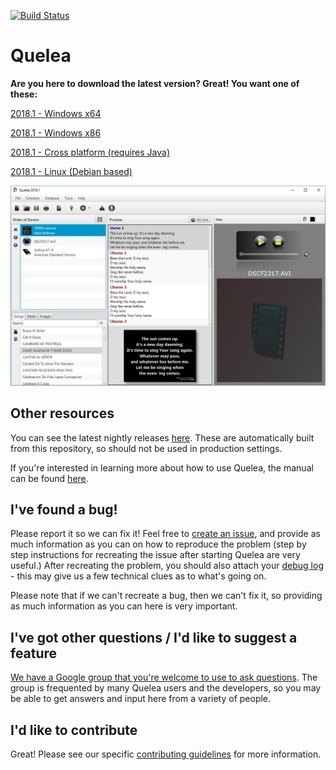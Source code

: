 [![Build Status](https://travis-ci.com/quelea-projection/Quelea.svg?branch=master)](https://travis-ci.com/quelea-projection/Quelea)

# Quelea

**Are you here to download the latest version? Great! You want one of these:**

[2018.1 - Windows x64](https://github.com/quelea-projection/Quelea/releases/download/v2018.1/quelea-2018.1-x64-windows-install.exe)

[2018.1 - Windows x86](https://github.com/quelea-projection/Quelea/releases/download/v2018.1/quelea-2018.1-x86-windows-install.exe)

[2018.1 - Cross platform (requires Java)](https://github.com/quelea-projection/Quelea/releases/download/v2018.1/quelea-2018.1-crossplatform-install.jar)

[2018.1 - Linux (Debian based)](https://github.com/quelea-projection/Quelea/releases/download/v2018.1/quelea-2018.1-deb-install.deb)

![screenshot](screenshot.png)

## Other resources
You can see the latest nightly releases [here](https://quelea.org/nightly/job/Quelea/ws/Quelea/dist/standalone/). These are automatically built from this repository, so should not be used in production settings.

If you're interested in learning more about how to use Quelea, the manual can be found [here](https://quelea.org/wiki/index.php/Main_Page).

## I've found a bug!
Please report it so we can fix it! Feel free to [create an issue](https://github.com/quelea-projection/Quelea/issues), and provide as much information as you can on how to reproduce the problem (step by step instructions for recreating the issue after starting Quelea are very useful.) After recreating the problem, you should also attach your [debug log](https://quelea.org/wiki/index.php/Debug_log) - this may give us a few technical clues as to what's going on.

Please note that if we can't recreate a bug, then we can't fix it, so providing as much information as you can here is very important.

## I've got other questions / I'd like to suggest a feature
[We have a Google group that you're welcome to use to ask questions](https://groups.google.com/forum/#!forum/quelea-discuss). The group is frequented by many Quelea users and the developers, so you may be able to get answers and input here from a variety of people.

## I'd like to contribute
Great! Please see our specific [contributing guidelines](CONTRIBUTING.md) for more information.
